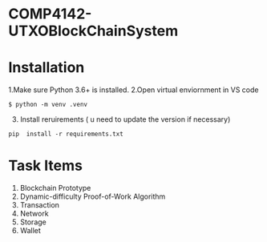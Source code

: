 # COMP4142-UTXOBlockChainSystem
 
# Installation
1.Make sure Python 3.6+ is installed.
2.Open virtual enviornment in VS code


```
$ python -m venv .venv 
```

3. Install reruirements
   (
u need to update the version if necessary)
```
pip  install -r requirements.txt 
```
# Task Items
1.  Blockchain Prototype
2.  Dynamic-difficulty Proof-of-Work Algorithm
3.  Transaction
4.  Network
5.  Storage
6.  Wallet
